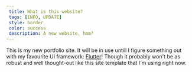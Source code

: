 ```yaml
---
 title: What is this website?
 tags: [INFO, UPDATE]
 style: border
 color: success
 description: A new website, hmm?
---
```


This is my new portfolio site. It will be in use untill I figure something out with my favourite UI framework: [Flutter](https://flutter.dev)! Though it probably won't be as robust and well thought-out like this site template that I'm using right now.